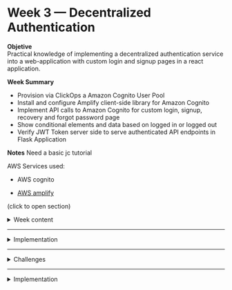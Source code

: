 # Week 3 — Decentralized Authentication


__Objetive__ \
Practical knowledge of implementing a decentralized authentication service into a web-application with custom login and signup pages in a react application.

        
__Week Summary__
   * Provision via ClickOps a Amazon Cognito User Pool
   * Install and configure Amplify client-side library for Amazon Cognito
   * Implement API calls to Amazon Cognito for custom login, signup, recovery and forgot password page
   * Show conditional elements and data based on logged in or logged out
   * Verify JWT Token server side to serve authenticated API endpoints in Flask Application

__Notes__ 
Need a basic jc tutorial
        
AWS Services used:
* AWS cognito

* [AWS amplify](https://aws.amazon.com/amplify/?trk=d3adb855-b91b-4e74-8308-5e9f08e34ed2&sc_channel=ps&s_kwcid=AL!4422!3!647302000960!e!!g!!amplify%20aws&ef_id=EAIaIQobChMIiLeZuMLR_QIV0dDVCh0m3QCMEAAYASAAEgLMYvD_BwE:G:s&s_kwcid=AL!4422!3!647302000960!e!!g!!amplify%20aws)

(click to open section)

<details><summary>Week content</summary>
  
We are using AWS Cognito via CLI.
        AMAZON congnito - user pool -create pool. Just follow instructions. Really clear. Options of recover password and register. 
We have to use AWS amplify library to use aws cognito. Frontend-javascript library 
        We dont need to use it to config cognito, we did it by CLI that is easier.

[AWS Amplify Documentation](https://docs.amplify.aws/)
        
Others: dependencies are libraries that are required to make the application to work
        
</details>

--------------------------------------------------------------------------------------------------------------------------------

<details><summary>Implementation</summary>
        
        
        First step to install aws amplify
        
        
        Note: react app env varibles need to start with REACT_APP
        
        We have to change the status of the user with the aws terminal console 
        
        Users can be created in cognito directly 
        ----
        Backend implementation cognito
        We have to protect our api point, we are passing out token 
        For validating the token
        https://github.com/cgauge/Flask-AWSCognito/blob/master/flask_awscognito/services/token_service.py
        
        We have the authentification client side
        
        We are going to use the library=-- we truy but we reach limitation
        
        access token. we haved to decoded to extract information 
        
        exploring JWT solution for verifu an access toke from cognito and returns claims 
        
        sidecar - 
Sidecar containers are containers that are needed to run alongside the main container. The two containers share resources like pod storage and network interfaces. The sidecar containers can also share storage volumes with the main containers, allowing the main containers to access the data in the sidecars.
        
        https://jwt.io/introduction
        
        Frontend. Stablish general varaibles for the frontend and changed some color to have moer constrast
</details>

--------------------------------------------------------------------------------------------------------------------------------

<details><summary>Challenges</summary>
</details>
  
  
  --------------------------------------------------------------------------------------------------------------------------------

<details><summary>Implementation</summary>
</details>
  
